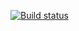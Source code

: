 [![Build status](https://ci.appveyor.com/api/projects/status/5beb3are1wqi9ft8?svg=true)](https://ci.appveyor.com/project/SuperPadla/carddelivery)